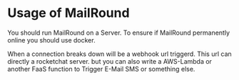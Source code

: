 # Usage of MailRound


You should run MailRound on a Server.
To ensure if MailRound permanently online you should use docker.

When a connection breaks down will be a webhook url triggerd.
This url can directly a rocketchat server. but you can also write a AWS-Lambda or another FaaS function
to Trigger E-Mail SMS or something else.



